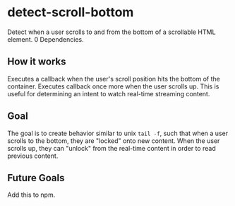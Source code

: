 # detect-scroll-bottom
Detect when a user scrolls to and from the bottom of a scrollable HTML element. 0 Dependencies.

## How it works

Executes a callback when the user's scroll position hits the bottom of the container. Executes callback once more when the user scrolls up. This is useful for determining an intent to watch real-time streaming content. 

## Goal

The goal is to create behavior similar to unix `tail -f`, such that when a user scrolls to the bottom, they are "locked" onto new content. When the user scrolls up, they can "unlock" from the real-time content in order to read previous content.

## Future Goals

Add this to npm.

